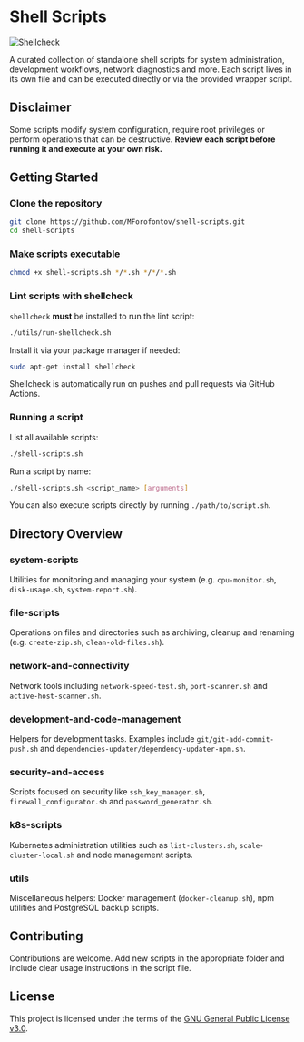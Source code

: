 # Shell Scripts

[![Shellcheck](https://github.com/MForofontov/shell-scripts/actions/workflows/shellcheck.yml/badge.svg)](https://github.com/MForofontov/shell-scripts/actions/workflows/shellcheck.yml)

A curated collection of standalone shell scripts for system administration, development workflows, network diagnostics and more. Each script lives in its own file and can be executed directly or via the provided wrapper script.

## Disclaimer
Some scripts modify system configuration, require root privileges or perform operations that can be destructive. **Review each script before running it and execute at your own risk.**

## Getting Started

### Clone the repository
```bash
git clone https://github.com/MForofontov/shell-scripts.git
cd shell-scripts
```

### Make scripts executable
```bash
chmod +x shell-scripts.sh */*.sh */*/*.sh
```

### Lint scripts with shellcheck
`shellcheck` **must** be installed to run the lint script:
```bash
./utils/run-shellcheck.sh
```
Install it via your package manager if needed:
```bash
sudo apt-get install shellcheck
```
Shellcheck is automatically run on pushes and pull requests via GitHub Actions.

### Running a script
List all available scripts:
```bash
./shell-scripts.sh
```
Run a script by name:
```bash
./shell-scripts.sh <script_name> [arguments]
```
You can also execute scripts directly by running `./path/to/script.sh`.

## Directory Overview

### system-scripts
Utilities for monitoring and managing your system (e.g. `cpu-monitor.sh`, `disk-usage.sh`, `system-report.sh`).

### file-scripts
Operations on files and directories such as archiving, cleanup and renaming (e.g. `create-zip.sh`, `clean-old-files.sh`).

### network-and-connectivity
Network tools including `network-speed-test.sh`, `port-scanner.sh` and `active-host-scanner.sh`.

### development-and-code-management
Helpers for development tasks. Examples include `git/git-add-commit-push.sh` and `dependencies-updater/dependency-updater-npm.sh`.

### security-and-access
Scripts focused on security like `ssh_key_manager.sh`, `firewall_configurator.sh` and `password_generator.sh`.

### k8s-scripts
Kubernetes administration utilities such as `list-clusters.sh`, `scale-cluster-local.sh` and node management scripts.

### utils
Miscellaneous helpers: Docker management (`docker-cleanup.sh`), npm utilities and PostgreSQL backup scripts.

## Contributing
Contributions are welcome. Add new scripts in the appropriate folder and include clear usage instructions in the script file.

## License
This project is licensed under the terms of the [GNU General Public License v3.0](LICENSE).

